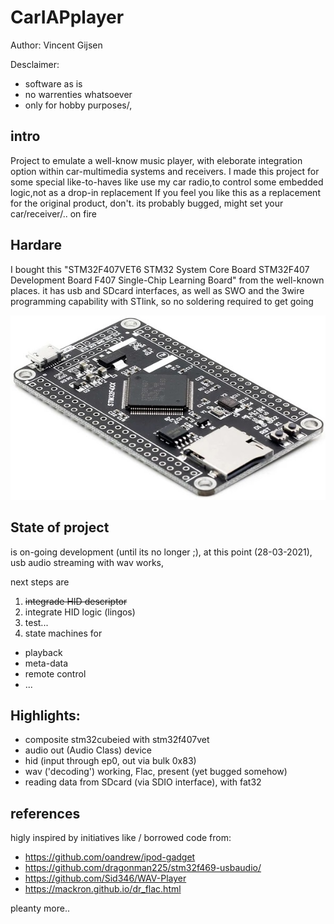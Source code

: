 # CarIAPplayer

Author: Vincent Gijsen

Desclaimer: 
* software as is
* no warrenties whatsoever
* only for hobby purposes/,
 

## intro
Project to emulate a well-know music player, with eleborate integration option within car-multimedia systems and receivers.
I made this project for some special like-to-haves like use my car radio,to control some embedded logic,not as a drop-in replacement
If you feel you like this as a replacement for the original product, don't. its probably bugged, might set your car/receiver/.. on fire

## Hardare
I bought this "STM32F407VET6 STM32 System Core Board STM32F407 Development Board F407 Single-Chip Learning Board" from the well-known places.
it has usb and SDcard interfaces, as well as SWO and the 3wire programming capability with STlink, so no soldering required to get going

![](docs/board.jpg "board")

## State of project
is on-going development (until its no longer ;), at this point (28-03-2021), usb audio streaming with wav works,

next steps are 
1) ~~integrade HID descriptor~~
2) integrate HID logic (lingos)
3) test...
4) state machines for
 * playback
 * meta-data
 * remote control
 * ...

## Highlights:
* composite stm32cubeied with stm32f407vet
* audio out (Audio Class) device
* hid (input through ep0, out via bulk 0x83)
* wav ('decoding') working, Flac, present (yet bugged somehow)
* reading data from SDcard (via SDIO interface), with fat32



## references
higly inspired by initiatives like / borrowed code from:

* https://github.com/oandrew/ipod-gadget
* https://github.com/dragonman225/stm32f469-usbaudio/
* https://github.com/Sid346/WAV-Player
* https://mackron.github.io/dr_flac.html

pleanty more..
